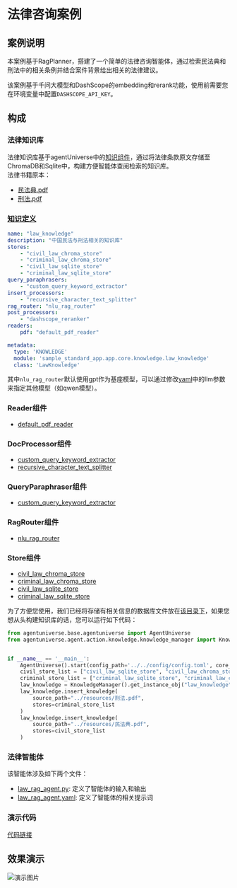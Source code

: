 # 法律咨询案例
## 案例说明
本案例基于RagPlanner，搭建了一个简单的法律咨询智能体，通过检索民法典和刑法中的相关条例并结合案件背景给出相关的法律建议。

该案例基于千问大模型和DashScope的embedding和rerank功能，使用前需要您在环境变量中配置`DASHSCOPE_API_KEY`。

## 构成
### 法律知识库
法律知识库基于agentUniverse中的[知识组件](2_2_4_知识及相关领域对象.md)，通过将法律条款原文存储至ChromaDB和Sqlite中，构建方便智能体查阅检索的知识库。  
法律书籍原本：
- [民法典.pdf](../../../sample_standard_app/app/resources/民法典.pdf)
- [刑法.pdf](../../../sample_standard_app/app/resources/刑法.pdf)

### [知识定义](../../../sample_standard_app/app/core/knowledge/law_knowledge.yaml)
```yaml
name: "law_knowledge"
description: "中国民法与刑法相关的知识库"
stores:
    - "civil_law_chroma_store"
    - "criminal_law_chroma_store"
    - "civil_law_sqlite_store"
    - "criminal_law_sqlite_store"
query_paraphrasers:
    - "custom_query_keyword_extractor"
insert_processors:
    - "recursive_character_text_splitter"
rag_router: "nlu_rag_router"
post_processors:
    - "dashscope_reranker"
readers:
    pdf: "default_pdf_reader"

metadata:
  type: 'KNOWLEDGE'
  module: 'sample_standard_app.app.core.knowledge.law_knowledge'
  class: 'LawKnowledge'
```
其中`nlu_rag_router`默认使用gpt作为基座模型，可以通过修改[yaml](../../../sample_standard_app/app/core/rag_router/nlu_rag_router.yaml)中的llm参数来指定其他模型（如qwen模型）。
### Reader组件
- [default_pdf_reader](../../../agentuniverse/agent/action/knowledge/reader/file/pdf_reader.yaml)

### DocProcessor组件
- [custom_query_keyword_extractor](../../../sample_standard_app/app/core/doc_processor/query_keyword_extractor.yaml)
- [recursive_character_text_splitter](../../../agentuniverse/agent/action/knowledge/doc_processor/recursive_character_text_splitter.yaml)

### QueryParaphraser组件
- [custom_query_keyword_extractor](../../../sample_standard_app/app/core/query_paraphraser/custom_query_keyword_extractor.yaml)

### RagRouter组件
- [nlu_rag_router](../../../sample_standard_app/app/core/rag_router/nlu_rag_router.yaml)

### Store组件
- [civil_law_chroma_store](../../../sample_standard_app/app/core/store/civil_law_chroma_store.yaml)
- [criminal_law_chroma_store](../../../sample_standard_app/app/core/store/criminal_law_chroma_store.yaml)
- [civil_law_sqlite_store](../../../sample_standard_app/app/core/store/civil_law_sqlite_store.yaml)
- [criminal_law_sqlite_store](../../../sample_standard_app/app/core/store/criminal_law_sqlite_store.yaml)

为了方便您使用，我们已经将存储有相关信息的数据库文件放在[该目录下](../../../sample_standard_app/DB/)，如果您想从头构建知识库的话，您可以运行如下代码：
```python
from agentuniverse.base.agentuniverse import AgentUniverse
from agentuniverse.agent.action.knowledge.knowledge_manager import KnowledgeManager


if __name__ == '__main__':
    AgentUniverse().start(config_path='../../config/config.toml', core_mode=True)
    civil_store_list = ["civil_law_sqlite_store", "civil_law_chroma_store"]
    criminal_store_list = ["criminal_law_sqlite_store", "criminal_law_chroma_store"]
    law_knowledge = KnowledgeManager().get_instance_obj("law_knowledge")
    law_knowledge.insert_knowledge(
        source_path="../resources/刑法.pdf",
        stores=criminal_store_list
    )
    law_knowledge.insert_knowledge(
        source_path="../resources/民法典.pdf",
        stores=civil_store_list
    )
```

### 法律智能体
该智能体涉及如下两个文件： 
- [law_rag_agent.py](../../../sample_standard_app/app/core/agent/rag_agent_case/law_rag_agent.py): 定义了智能体的输入和输出
- [law_rag_agent.yaml](../../../sample_standard_app/app/core/agent/rag_agent_case/law_rag_agent.yaml): 定义了智能体的相关提示词


### 演示代码
[代码链接](../../../sample_standard_app/app/examples/law_chat_bot.py)

## 效果演示
![演示图片](../_picture/law_agent_demo.png)